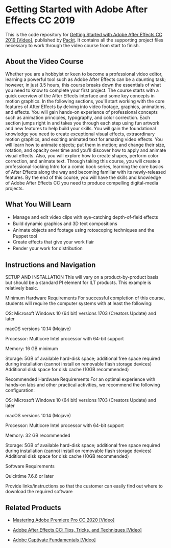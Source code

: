


# Getting Started with Adobe After Effects CC 2019
This is the code repository for [Getting Started with Adobe After Effects CC 2019 [Video]](https://github.com/PacktPublishing/Getting-started-with-Adobe-After-Effects-CC-2019), published by [Packt](https://www.packtpub.com/?utm_source=github). It contains all the supporting project files necessary to work through the video course from start to finish.
## About the Video Course
Whether you are a hobbyist or keen to become a professional video editor, learning a powerful tool such as Adobe After Effects can be a daunting task; however, in just 3.5 hours, this course breaks down the essentials of what you need to know to complete your first project.
The course starts with a quick overview of the After Effects interface and some key concepts in motion graphics. In the following sections, you'll start working with the core features of After Effects by delving into video footage, graphics, animations, and effects. You will gain hands-on experience of professional concepts such as animation principles, typography, and color correction. Each section jumps right in and takes you through each step using fun artwork and new features to help build your skills.
You will gain the foundational knowledge you need to create exceptional visual effects, extraordinary motion graphics, and exciting animated text for amazing video effects. You will learn how to animate objects; put them in motion; and change their size, rotation, and opacity over time and you'll discover how to apply and animate visual effects. Also, you will explore how to create shapes, perform color correction, and animate text.
Through taking this course, you will create a professional-looking Intro for a comic book series, learning the core basics of After Effects along the way and becoming familiar with its newly-released features.
By the end of this course, you will have the skills and knowledge of Adobe After Effects CC you need to produce compelling digital-media projects.


<H2>What You Will Learn</H2>
<DIV class=book-info-will-learn-text>
<UL>
<LI><SPAN style="LINE-HEIGHT: 20px; BACKGROUND-COLOR: transparent">Manage and edit video clips with eye-catching depth-of-field effects</SPAN> 
<LI><SPAN style="LINE-HEIGHT: 20px; BACKGROUND-COLOR: transparent">Build dynamic graphics and 3D text compositions</SPAN> 
<LI><SPAN style="LINE-HEIGHT: 20px; BACKGROUND-COLOR: transparent">Animate objects and footage using rotoscoping techniques and the Puppet tool</SPAN> 
<LI><SPAN style="LINE-HEIGHT: 20px; BACKGROUND-COLOR: transparent">Create effects that give your work flair</SPAN> 
<LI><SPAN style="LINE-HEIGHT: 20px; BACKGROUND-COLOR: transparent">Render your work for distribution</SPAN> </LI></UL></DIV>

## Instructions and Navigation
SETUP AND INSTALLATION
This will vary on a product-by-product basis but should be a standard PI element for ILT products. This example is relatively basic.

Minimum Hardware Requirements
For successful completion of this course, students will require the computer systems with at least the following:


OS: Microsoft Windows 10 (64 bit) versions 1703 (Creators Update) and later



macOS versions 10.14 (Mojave)



Processor: Multicore Intel processor with 64-bit support



Memory: 16 GB minimum 



Storage: 5GB of available hard-disk space; additional free space required during installation (cannot install on removable flash storage devices) Additional disk space for disk cache (10GB recommended)


Recommended Hardware Requirements
For an optimal experience with hands-on labs and other practical activities, we recommend the following configuration:


OS: Microsoft Windows 10 (64 bit) versions 1703 (Creators Update) and later



macOS versions 10.14 (Mojave)



Processor: Multicore Intel processor with 64-bit support



Memory: 32 GB recommended



Storage: 5GB of available hard-disk space; additional free space required during installation (cannot install on removable flash storage devices) Additional disk space for disk cache (10GB recommended)


Software Requirements

Quicktime 7.6.6 or later


Provide links/instructions so that the customer can easily find out where to download the required software

## Related Products
* [Mastering Adobe Premiere Pro CC 2020 [Video]](https://www.packtpub.com/business-other/mastering-adobe-premiere-pro-cc-2020-video)

* [Adobe After Effects CC: Tips, Tricks, and Techniques [Video]](https://www.packtpub.com/business-other/adobe-after-effects-cc-tips-tricks-and-techniques-video)

* [Adobe Captivate Fundamentals [Video]](https://www.packtpub.com/business-other/adobe-captivate-fundamentals-video)
